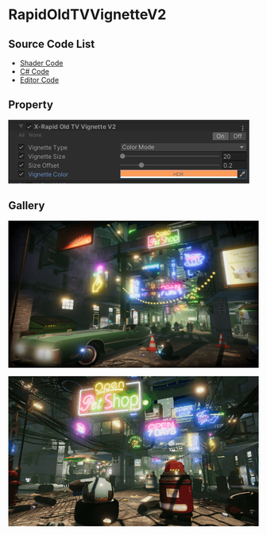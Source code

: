 
# RapidOldTVVignetteV2

## Source Code List
- [Shader Code](Shader/RapidOldTVVignetteV2.shader)
- [C# Code](RapidOldTVVignetteV2.cs)
- [Editor Code](Editor/RapidOldTVVignetteV2Editor.cs)


## Property
![](https://raw.githubusercontent.com/QianMo/X-PostProcessing-Gallery/master/Media/Vignette/RapidOldTVVignetteV2/RapidOldTVVignetteV2Property.jpg)

## Gallery
![](https://raw.githubusercontent.com/QianMo/X-PostProcessing-Gallery/master/Media/Vignette/RapidOldTVVignetteV2/RapidOldTVVignetteV2.png)

![](https://raw.githubusercontent.com/QianMo/X-PostProcessing-Gallery/master/Media/Vignette/RapidOldTVVignetteV2/RapidOldTVVignetteV2.gif)